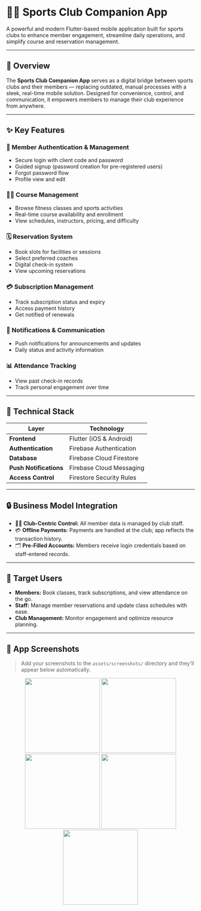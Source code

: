 # 🏋️‍♂️ Sports Club Companion App

A powerful and modern Flutter-based mobile application built for sports clubs to enhance member engagement, streamline daily operations, and simplify course and reservation management.

---

## 📱 Overview

The **Sports Club Companion App** serves as a digital bridge between sports clubs and their members — replacing outdated, manual processes with a sleek, real-time mobile solution. Designed for convenience, control, and communication, it empowers members to manage their club experience from anywhere.

---

## ✨ Key Features

### 👤 Member Authentication & Management
- Secure login with client code and password
- Guided signup (password creation for pre-registered users)
- Forgot password flow
- Profile view and edit

### 🏃‍♂️ Course Management
- Browse fitness classes and sports activities
- Real-time course availability and enrollment
- View schedules, instructors, pricing, and difficulty

### 🗓 Reservation System
- Book slots for facilities or sessions
- Select preferred coaches
- Digital check-in system
- View upcoming reservations

### 💳 Subscription Management
- Track subscription status and expiry
- Access payment history
- Get notified of renewals

### 🔔 Notifications & Communication
- Push notifications for announcements and updates
- Daily status and activity information

### 📊 Attendance Tracking
- View past check-in records
- Track personal engagement over time

---

## 🧱 Technical Stack

| Layer            | Technology           |
|------------------|----------------------|
| **Frontend**     | Flutter (iOS & Android) |
| **Authentication** | Firebase Authentication |
| **Database**     | Firebase Cloud Firestore |
| **Push Notifications** | Firebase Cloud Messaging |
| **Access Control** | Firestore Security Rules |

---

## 🔒 Business Model Integration

- 👨‍💼 **Club-Centric Control:** All member data is managed by club staff.
- 💳 **Offline Payments:** Payments are handled at the club; app reflects the transaction history.
- 🗂 **Pre-Filled Accounts:** Members receive login credentials based on staff-entered records.

---

## 🎯 Target Users

- **Members:** Book classes, track subscriptions, and view attendance on the go.
- **Staff:** Manage member reservations and update class schedules with ease.
- **Club Management:** Monitor engagement and optimize resource planning.

---

## 📸 App Screenshots

> Add your screenshots to the `assets/screenshots/` directory and they'll appear below automatically.

<p align="center">
  <img src="assets/screenshots/login.png" width="200" />
  <img src="assets/screenshots/home.png" width="200" />
  <img src="assets/screenshots/course_list.png" width="200" />
  <img src="assets/screenshots/reservations.png" width="200" />
  <img src="assets/screenshots/profile.png" width="200" />
</p>
